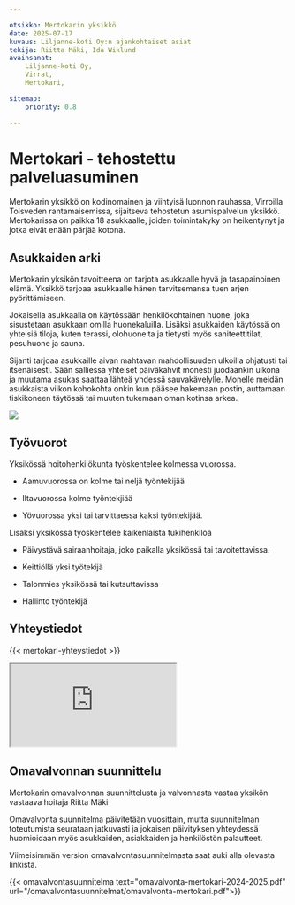 ```yaml
---

otsikko: Mertokarin yksikkö
date: 2025-07-17
kuvaus: Liljanne-koti Oy:n ajankohtaiset asiat
tekija: Riitta Mäki, Ida Wiklund
avainsanat: 
    Liljanne-koti Oy,
    Virrat,
    Mertokari,

sitemap:
    priority: 0.8

---
```


# Mertokari - tehostettu palveluasuminen

Mertokarin yksikkö on kodinomainen ja viihtyisä luonnon rauhassa,
Virroilla Toisveden rantamaisemissa, sijaitseva
tehostetun asumispalvelun yksikkö.
Mertokarissa on paikka 18 asukkaalle, joiden toimintakyky
on heikentynyt ja jotka eivät enään pärjää kotona. 

## Asukkaiden arki

Mertokarin yksikön tavoitteena on tarjota asukkaalle hyvä ja tasapainoinen elämä.
Yksikkö tarjoaa asukkaalle hänen tarvitsemansa tuen arjen pyörittämiseen.

Jokaisella asukkaalla on käytössään henkilökohtainen huone, joka sisustetaan asukkaan omilla
huonekaluilla. Lisäksi asukkaiden käytössä on yhteisiä tiloja, 
kuten terassi, olohuoneita ja tietysti myös saniteettitilat, pesuhuone ja sauna.

Sijanti tarjoaa asukkaille aivan mahtavan mahdollisuuden ulkoilla ohjatusti tai itsenäisesti.
Sään salliessa yhteiset päiväkahvit monesti juodaankin ulkona ja muutama asukas
saattaa lähteä yhdessä sauvakävelylle. Monelle meidän asukkaista
viikon kohokohta onkin kun pääsee hakemaan postin, auttamaan tiskikoneen
täytössä tai muuten tukemaan oman kotinsa arkea.

<div class="content-splitter">
<div id="mertokari-img">
<img src="https://liljannekoti.fi/kuvat/mertokarinyksikko_edesta.png">
</div>
<div>

## Työvuorot

Yksikössä hoitohenkilökunta työskentelee kolmessa vuorossa.

- Aamuvuorossa on kolme tai neljä työntekijää

- Iltavuorossa kolme työntekjiää

- Yövuorossa yksi tai tarvittaessa kaksi työntekijää.

Lisäksi yksikössä työskentelee kaikenlaista tukihenkilöä

- Päivystävä sairaanhoitaja, joko paikalla yksikössä tai tavoitettavissa.

- Keittiöllä yksi työtekijä

- Talonmies yksikössä tai kutsuttavissa

- Hallinto työntekijä

</div>
</div>


## Yhteystiedot

<div id="mertokarin-yhteystiedot">

{{< mertokari-yhteystiedot >}}


<div id="mertokari-kartta">
<iframe
    src="https://www.google.com/maps/embed?pb=!1m18!1m12!1m3!1d1849.8431815406436!2d23.65794182006447!3d62.377697517442776!2m3!1f0!2f0!3f0!3m2!1i1024!2i768!4f13.1!3m3!1m2!1s0x46861ce45da65b17%3A0x6a94722c0ec66bae!2sLiljanne-Koti%20Oy!5e0!3m2!1sfi!2sfi!4v1696601276544!5m2!1sfi!2sfi"
    allowfullscreen="" loading="lazy"
    referrerpolicy="no-referrer-when-downgrade"></iframe>
</div>
</div>


## Omavalvonnan suunnittelu

Mertokarin omavalvonnan suunnittelusta ja valvonnasta vastaa yksikön vastaava hoitaja Riitta Mäki

Omavalvonta suunnitelma päivitetään vuosittain, mutta suunnitelman toteutumista seurataan jatkuvasti 
ja jokaisen päivityksen yhteydessä huomioidaan myös asukkaiden, asiakkaiden ja henkilöstön palautteet.

Viimeisimmän version omavalvontasuunnitelmasta saat auki alla olevasta linkistä.

{{< omavalvontasuunnitelma text="omavalvonta-mertokari-2024-2025.pdf" url="/omavalvontasuunnitelmat/omavalvonta-mertokari.pdf">}}

